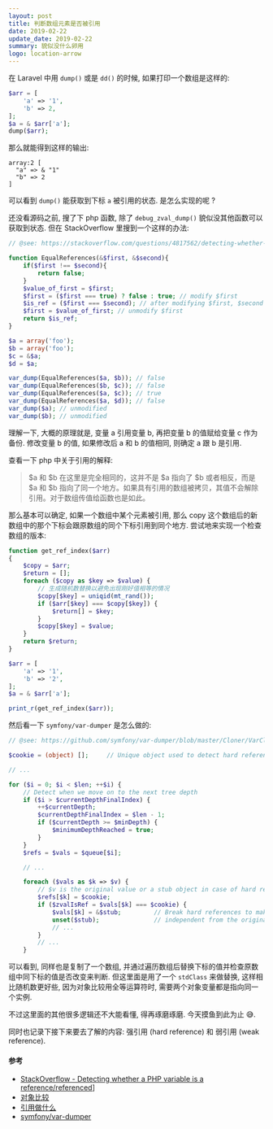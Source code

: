 ```yaml
---
layout: post
title: 判断数组元素是否被引用
date: 2019-02-22
update_date: 2019-02-22
summary: 貌似没什么卵用
logo: location-arrow
---
```


在 Laravel 中用 `dump()` 或是 `dd()` 的时候, 如果打印一个数组是这样的:

```php
$arr = [
    'a' => '1',
    'b' => 2,
];
$a = & $arr['a'];
dump($arr);
```

那么就能得到这样的输出:

```
array:2 [
  "a" => & "1"
  "b" => 2
]
```

可以看到 `dump()` 能获取到下标 `a` 被引用的状态. 是怎么实现的呢 ?

还没看源码之前, 搜了下 php 函数, 除了 `debug_zval_dump()` 貌似没其他函数可以获取到状态. 但在 StackOverflow 里搜到一个这样的办法:

```php
// @see: https://stackoverflow.com/questions/4817562/detecting-whether-a-php-variable-is-a-reference-referenced

function EqualReferences(&$first, &$second){
    if($first !== $second){
        return false;
    } 
    $value_of_first = $first;
    $first = ($first === true) ? false : true; // modify $first
    $is_ref = ($first === $second); // after modifying $first, $second will not be equal to $first, unless $second and $first points to the same variable.
    $first = $value_of_first; // unmodify $first
    return $is_ref;
}

$a = array('foo');
$b = array('foo');
$c = &$a;
$d = $a;

var_dump(EqualReferences($a, $b)); // false
var_dump(EqualReferences($b, $c)); // false
var_dump(EqualReferences($a, $c)); // true
var_dump(EqualReferences($a, $d)); // false
var_dump($a); // unmodified
var_dump($b); // unmodified
```

理解一下, 大概的原理就是, 变量 a 引用变量 b, 再把变量 b 的值赋给变量 c 作为备份. 修改变量 b 的值, 如果修改后 a 和 b 的值相同, 则确定 a 跟 b 是引用.

查看一下 php 中关于引用的解释:

> $a 和 $b 在这里是完全相同的，这并不是 $a 指向了 $b 或者相反，而是 $a 和 $b 指向了同一个地方。如果具有引用的数组被拷贝，其值不会解除引用。对于数组传值给函数也是如此。

那么基本可以确定, 如果一个数组中某个元素被引用, 那么 copy 这个数组后的新数组中的那个下标会跟原数组的同个下标引用到同个地方. 尝试地来实现一个检查数组的版本:

```php
function get_ref_index($arr)
{
    $copy = $arr;
    $return = [];
    foreach ($copy as $key => $value) {
        // 生成随机数替换以避免出现刚好值相等的情况
        $copy[$key] = uniqid(mt_rand());
        if ($arr[$key] === $copy[$key]) {
            $return[] = $key;
        }
        $copy[$key] = $value;
    }
    return $return;
}

$arr = [
    'a' => '1',
    'b' => '2',
];
$a = & $arr['a'];

print_r(get_ref_index($arr));
```

然后看一下 `symfony/var-dumper` 是怎么做的:

```php
// @see: https://github.com/symfony/var-dumper/blob/master/Cloner/VarCloner.php#L83

$cookie = (object) [];     // Unique object used to detect hard references

// ...

for ($i = 0; $i < $len; ++$i) {
    // Detect when we move on to the next tree depth
    if ($i > $currentDepthFinalIndex) {
        ++$currentDepth;
        $currentDepthFinalIndex = $len - 1;
        if ($currentDepth >= $minDepth) {
            $minimumDepthReached = true;
        }
    }
    $refs = $vals = $queue[$i];

    // ...

    foreach ($vals as $k => $v) {
        // $v is the original value or a stub object in case of hard references
        $refs[$k] = $cookie;
        if ($zvalIsRef = $vals[$k] === $cookie) {
            $vals[$k] = &$stub;         // Break hard references to make $queue completely
            unset($stub);               // independent from the original structure
            // ...
        }
        // ...
    }
```

可以看到, 同样也是复制了一个数组, 并通过遍历数组后替换下标的值并检查原数组中同下标的值是否改变来判断. 但这里面是用了一个 `stdClass` 来做替换, 这样相比随机数更好些, 因为对象比较用全等运算符时, 需要两个对象变量都是指向同一个实例.

不过这里面的其他很多逻辑还不大能看懂, 得再琢磨琢磨. 今天摸鱼到此为止 😅.

同时也记录下接下来要去了解的内容: 强引用 (hard reference) 和 弱引用 (weak reference).

#### 参考
- [StackOverflow - Detecting whether a PHP variable is a reference/referenced](https://stackoverflow.com/questions/4817562/detecting-whether-a-php-variable-is-a-reference-referenced)]
- [对象比较](http://php.net/manual/zh/language.oop5.object-comparison.php)
- [引用做什么](http://php.net/manual/zh/language.references.whatdo.php)
- [symfony/var-dumper](https://github.com/symfony/var-dumper)
